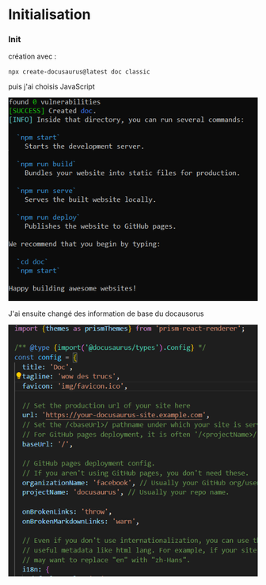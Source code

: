 # Initialisation

### Init
création avec :
```
npx create-docusaurus@latest doc classic
```

puis j'ai choisis JavaScript

![alt text](image.png)

J'ai ensuite changé des information de base du docausorus

![alt text](image-3.png)


